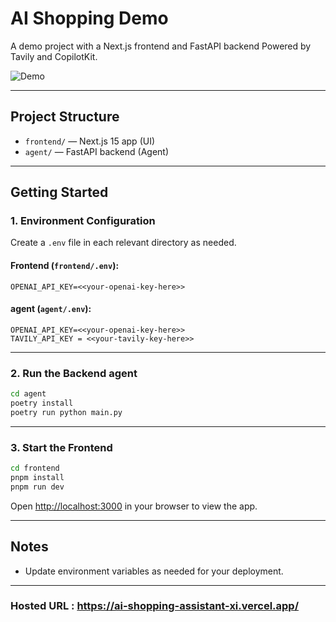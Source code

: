 # AI Shopping Demo

A demo project with a Next.js frontend and FastAPI backend Powered by Tavily and CopilotKit.

![Demo](assets/example.gif)

---

## Project Structure

- `frontend/` — Next.js 15 app (UI)
- `agent/` — FastAPI backend (Agent)

---

## Getting Started

### 1. Environment Configuration

Create a `.env` file in each relevant directory as needed. 

#### Frontend (`frontend/.env`):
```env
OPENAI_API_KEY=<<your-openai-key-here>>
```
#### agent (`agent/.env`):
```env
OPENAI_API_KEY=<<your-openai-key-here>>
TAVILY_API_KEY = <<your-tavily-key-here>>
```


---


### 2. Run the Backend agent

```bash
cd agent
poetry install
poetry run python main.py
```

---


### 3. Start the Frontend

```bash
cd frontend
pnpm install
pnpm run dev
```

Open [http://localhost:3000](http://localhost:3000) in your browser to view the app.

---

## Notes
- Update environment variables as needed for your deployment.

---

### Hosted URL : https://ai-shopping-assistant-xi.vercel.app/
